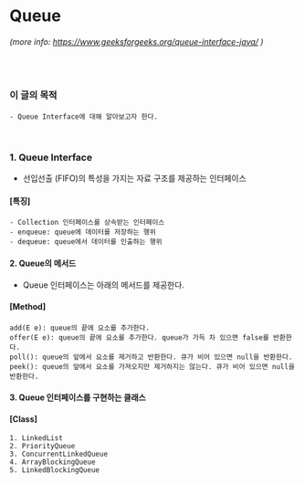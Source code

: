 # Queue
###### (more info: https://www.geeksforgeeks.org/queue-interface-java/ )
<br/>

### 이 글의 목적
    - Queue Interface에 대해 알아보고자 한다.
<br/>

### 1. Queue Interface
- 선입선출 (FIFO)의 특성을 가지는 자료 구조를 제공하는 인터페이스
#### [특징]
```plaintext
- Collection 인터페이스를 상속받는 인터페이스
- enqueue: queue에 데이터를 저장하는 행위
- dequeue: queue에서 데이터를 인출하는 행위
```
#### 2. Queue의 메서드
- Queue 인터페이스는 아래의 메서드를 제공한다.
#### [Method]
```plaintext
add(E e): queue의 끝에 요소를 추가한다.
offer(E e): queue의 끝에 요소를 추가한다. queue가 가득 차 있으면 false를 반환한다.
poll(): queue의 앞에서 요소를 제거하고 반환한다. 큐가 비어 있으면 null을 반환한다.
peek(): queue의 앞에서 요소를 가져오지만 제거하지는 않는다. 큐가 비어 있으면 null을 반환한다.
```

#### 3. Queue 인터페이스를 구현하는 클래스
#### [Class]
```plaintext
1. LinkedList
2. PriorityQueue
3. ConcurrentLinkedQueue
4. ArrayBlockingQueue
5. LinkedBlockingQueue
```

